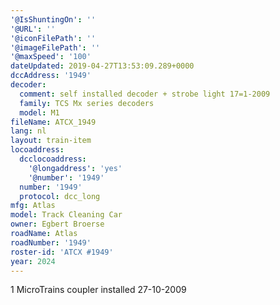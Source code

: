 ```yaml
---
'@IsShuntingOn': ''
'@URL': ''
'@iconFilePath': ''
'@imageFilePath': ''
'@maxSpeed': '100'
dateUpdated: 2019-04-27T13:53:09.289+0000
dccAddress: '1949'
decoder:
  comment: self installed decoder + strobe light 17=1-2009
  family: TCS Mx series decoders
  model: M1
fileName: ATCX_1949
lang: nl
layout: train-item
locoaddress:
  dcclocoaddress:
    '@longaddress': 'yes'
    '@number': '1949'
  number: '1949'
  protocol: dcc_long
mfg: Atlas
model: Track Cleaning Car
owner: Egbert Broerse
roadName: Atlas
roadNumber: '1949'
roster-id: 'ATCX #1949'
year: 2024
---
```

1 MicroTrains coupler installed 27-10-2009
